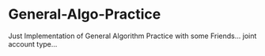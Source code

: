 # General-Algo-Practice
Just Implementation of General Algorithm Practice with some Friends... joint account type...
